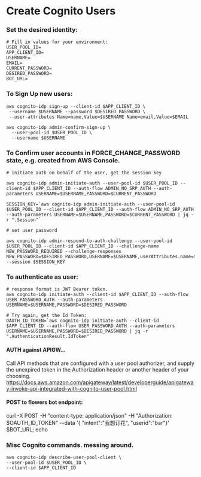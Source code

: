 # Create Cognito Users


### Set the desired identity:
```
# Fill in values for your environment:
USER_POOL_ID=
APP_CLIENT_ID=
USERNAME=
EMAIL=
CURRENT_PASSWORD=
DESIRED_PASSWORD=
BOT_URL=
```

### To Sign Up new users:
```
aws cognito-idp sign-up --client-id $APP_CLIENT_ID \
 --username $USERNAME --password $DESIRED_PASSWORD \
 --user-attributes Name=name,Value=$USERNAME Name=email,Value=$EMAIL

aws cognito-idp admin-confirm-sign-up \
  --user-pool-id $USER_POOL_ID \
  --username $USERNAME
```

### To Confirm user accounts in FORCE_CHANGE_PASSWORD state, e.g. created from AWS Console.
```
# initiate auth on behalf of the user, get the session key

aws cognito-idp admin-initiate-auth --user-pool-id $USER_POOL_ID --client-id $APP_CLIENT_ID --auth-flow ADMIN_NO_SRP_AUTH --auth-parameters USERNAME=$USERNAME,PASSWORD=$CURRENT_PASSWORD

SESSION_KEY=`aws cognito-idp admin-initiate-auth --user-pool-id $USER_POOL_ID --client-id $APP_CLIENT_ID --auth-flow ADMIN_NO_SRP_AUTH --auth-parameters USERNAME=$USERNAME,PASSWORD=$CURRENT_PASSWORD | jq -r ".Session"`

# set user password

aws cognito-idp admin-respond-to-auth-challenge --user-pool-id $USER_POOL_ID --client-id $APP_CLIENT_ID --challenge-name NEW_PASSWORD_REQUIRED --challenge-responses NEW_PASSWORD=$DESIRED_PASSWORD,USERNAME=$USERNAME,userAttributes.name=$USERNAME --session $SESSION_KEY
```
### To authenticate as user:

```
# response format is JWT Bearer token. 
aws cognito-idp initiate-auth --client-id $APP_CLIENT_ID --auth-flow USER_PASSWORD_AUTH --auth-parameters USERNAME=$USERNAME,PASSWORD=$DESIRED_PASSWORD

# Try again, get the Id Token:
OAUTH_ID_TOKEN=`aws cognito-idp initiate-auth --client-id $APP_CLIENT_ID --auth-flow USER_PASSWORD_AUTH --auth-parameters USERNAME=$USERNAME,PASSWORD=$DESIRED_PASSWORD | jq -r ".AuthenticationResult.IdToken"`
```

#### AUTH against APIGW...
Call API methods that are configured with a user pool authorizer, and supply the unexpired token in the Authorization header or another header of your choosing.
https://docs.aws.amazon.com/apigateway/latest/developerguide/apigateway-invoke-api-integrated-with-cognito-user-pool.html

#### POST to flowers bot endpoint:
curl -X POST -H "content-type: application/json" -H "Authorization: $OAUTH_ID_TOKEN"  --data '{ "intent":"我想订花", "userid":"bar"}' $BOT_URL; echo

### Misc Cognito commands. messing around.
```
aws cognito-idp describe-user-pool-client \
--user-pool-id $USER_POOL_ID \
--client-id $APP_CLIENT_ID
```

